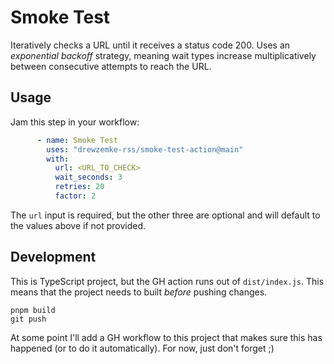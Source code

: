 # Smoke Test

Iteratively checks a URL until it receives a status code 200. Uses an *exponential backoff* strategy, meaning wait types increase multiplicatively between consecutive attempts to reach the URL.

## Usage

Jam this step in your workflow: 
```yaml
      - name: Smoke Test
        uses: "drewzemke-rss/smoke-test-action@main"
        with: 
          url: <URL_TO_CHECK> 
          wait_seconds: 3
          retries: 20
          factor: 2
```
The `url` input is required, but the other three are optional and will default to the values above if not provided.


## Development

This is TypeScript project, but the GH action runs out of `dist/index.js`. This means that the project needs to built *before* pushing changes.

```shell
pnpm build
git push 
```

At some point I'll add a GH workflow to this project that makes sure this has happened (or to do it automatically). For now, just don't forget ;) 
